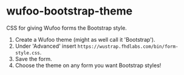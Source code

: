wufoo-bootstrap-theme
=====================

CSS for giving Wufoo forms the Bootstrap style.

1. Create a Wufoo theme (might as well call it 'Bootstrap').
2. Under 'Advanced' insert ```https://wustrap.fhdlabs.com/bin/form-style.css```.
3. Save the form.
4. Choose the theme on any form you want Bootstrap styles!
